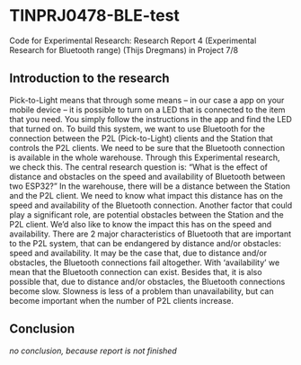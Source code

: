 # TINPRJ0478-BLE-test
Code for Experimental Research: Research Report 4 (Experimental Research for Bluetooth range) (Thijs Dregmans) in Project 7/8

## Introduction to the research
Pick-to-Light means that through some means – in our case a app on your mobile device – it is possible to turn on a LED that is connected to the item that you need. You simply follow the instructions in the app and find the LED that turned on. To build this system, we want to use Bluetooth for the connection between the P2L (Pick-to-Light) clients and the Station that controls the P2L clients. We need to be sure that the Bluetooth connection is available in the whole warehouse. Through this Experimental research, we check this.
The central research question is:
“What is the effect of distance and obstacles on the speed and availability of Bluetooth between two ESP32?”
In the warehouse, there will be a distance between the Station and the P2L client. We need to know what impact this distance has on the speed and availability of the Bluetooth connection. Another factor that could play a significant role, are potential obstacles between the Station and the P2L client. We’d also like to know the impact this has on the speed and availability.
There are 2 major characteristics of Bluetooth that are important to the P2L system, that can be endangered by distance and/or obstacles: speed and availability. It may be the case that, due to distance and/or obstacles, the Bluetooth connections fail altogether. With ‘availability’ we mean that the Bluetooth connection can exist. Besides that, it is also possible that, due to distance and/or obstacles, the Bluetooth connections become slow. Slowness is less of a problem than unavailability, but can become important when the number of P2L clients increase.

## Conclusion
*no conclusion, because report is not finished*
